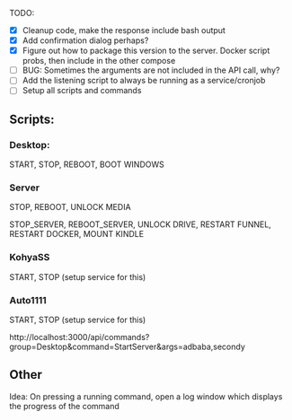 TODO:
- [X] Cleanup code, make the response include bash output
- [X] Add confirmation dialog perhaps?
- [X] Figure out how to package this version to the server. Docker script probs, then include in the other compose
- [ ] BUG: Sometimes the arguments are not included in the API call, why?
- [ ] Add the listening script to always be running as a service/cronjob
- [ ] Setup all scripts and commands

## Scripts:
### Desktop:
START, STOP, REBOOT, BOOT WINDOWS

### Server
STOP, REBOOT, UNLOCK MEDIA

STOP_SERVER, REBOOT_SERVER, UNLOCK DRIVE,
RESTART FUNNEL, RESTART DOCKER, MOUNT KINDLE

### KohyaSS
START, STOP (setup service for this)

### Auto1111
START, STOP (setup service for this)

http://localhost:3000/api/commands?group=Desktop&command=StartServer&args=adbaba,secondy

## Other
Idea:
On pressing a running command, open a log window which displays the progress of the command